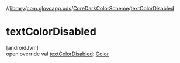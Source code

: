 //[library](../../../index.md)/[com.glovoapp.uds](../index.md)/[CoreDarkColorScheme](index.md)/[textColorDisabled](text-color-disabled.md)

# textColorDisabled

[androidJvm]\
open override val [textColorDisabled](text-color-disabled.md): [Color](https://developer.android.com/reference/kotlin/androidx/compose/ui/graphics/Color.html)
